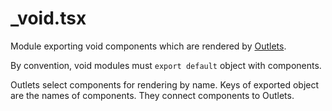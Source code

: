 # \_void.tsx

Module exporting void components which are rendered by
[Outlets](/docs/api/outlet).

By convention, void modules must `export default` object with components.

Outlets select components for rendering by name.
Keys of exported object are the names of components.
They connect components to Outlets.

